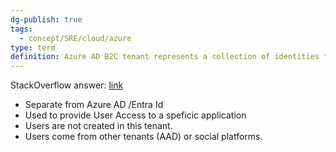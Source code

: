 ```yaml
---
dg-publish: true
tags:
  - concept/SRE/cloud/azure 
type: term
definition: Azure AD B2C tenant represents a collection of identities to be used with relying party applications.
---
```


StackOverflow answer: [link](https://stackoverflow.com/a/51628754/1157051)

* Separate from Azure AD /Entra Id
* Used to provide User Access to a speficic application
* Users are not created in this tenant.
* Users come from other tenants (AAD) or social platforms.



